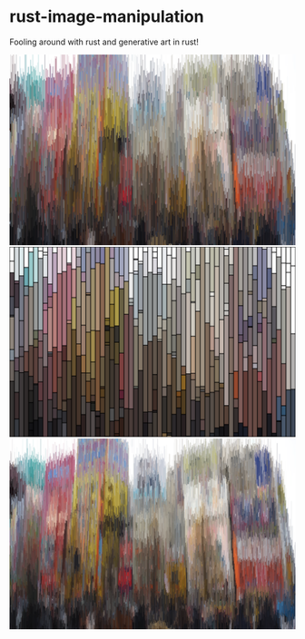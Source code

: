 rust-image-manipulation
=======================

Fooling around with rust and generative art in rust!

![ScreenShot](/results/res1.png)
![ScreenShot](/results/res10.png)
![ScreenShot](/results/res6.png)
